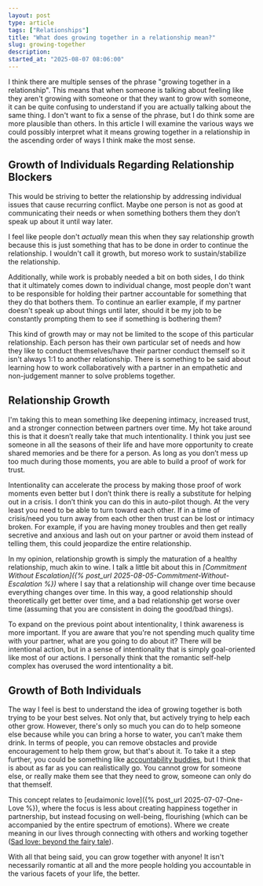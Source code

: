 ```yaml
---
layout: post
type: article
tags: ["Relationships"]
title: "What does growing together in a relationship mean?"
slug: growing-together
description:
started_at: "2025-08-07 08:06:00"
---
```


I think there are multiple senses of the phrase "growing together in a relationship". This means that when someone is talking about feeling like they aren't growing with someone or that they want to grow with someone, it can be quite confusing to understand if you are actually talking about the same thing. I don't want to fix a sense of the phrase, but I do think some are more plausible than others. In this article I will examine the various ways we could possibly interpret what it means growing together in a relationship in the ascending order of ways I think make the most sense.

## Growth of Individuals Regarding Relationship Blockers

This would be striving to better the relationship by addressing individual issues that cause recurring conflict. Maybe one person is not as good at communicating their needs or when something bothers them they don’t speak up about it until way later.

I feel like people don't *actually*  mean this when they say relationship growth because this is just something that has to be done in order to continue the relationship. I wouldn't call it growth, but moreso work to sustain/stabilize the relationship. 

Additionally, while work is probably needed a bit on both sides, I do think that it ultimately comes down to individual change, most people don't want to be responsible for holding their partner accountable for something that they do that bothers them. To continue an earlier example, if my partner doesn't speak up about things until later, should it be my job to be constantly prompting them to see if something is bothering them?

This kind of growth may or may not be limited to the scope of this particular relationship. Each person has their own particular set of needs and how they like to conduct themselves/have their partner conduct themself so it isn't always 1:1 to another relationship. There is something to be said about learning how to work collaboratively with a partner in an empathetic and non-judgement manner to solve problems together.

## Relationship Growth

I'm taking this to mean something like deepening intimacy, increased trust, and a stronger connection between partners over time. My hot take around this is that it doesn’t really take that much intentionality. I think you just see someone in all the seasons of their life and have more opportunity to create shared memories and be there for a person. As long as you don’t mess up too much during those moments, you are able to build a proof of work for trust.

Intentionality can accelerate the process by making those proof of work moments even better but I don’t think there is really a substitute for helping out in a crisis. I don’t think you can do this in auto-pilot though. At the very least you need to be able to turn toward each other. If in a time of crisis/need you turn away from each other then trust can be lost or intimacy broken. For example, if you are having money troubles and then get really secretive and anxious and lash out on your partner or avoid them instead of telling them, this could jeopardize the entire relationship.

In my opinion, relationship growth is simply the maturation of a healthy relationship, much akin to wine. I talk a little bit about this in *[Commitment Without Escalation]({% post_url 2025-08-05-Commitment-Without-Escalation %})* where I say that a relationship will change over time because everything changes over time. In this way, a good relationship should theoretically get better over time, and a bad relationship get worse over time (assuming that you are consistent in doing the good/bad things).

To expand on the previous point about intentionality, I think awareness is more important. If you are aware that you're not spending much quality time with your partner, what are you going to do about it? There will be intentional action, but in a sense of intentionality that is simply goal-oriented like most of our actions. I personally think that the romantic self-help complex has overused the word intentionality a bit.

## Growth of Both Individuals

The way I feel is best to understand the idea of growing together is both trying to be your best selves. Not only that, but actively trying to help each other grow. However, there's only so much you can do to help someone else because while you can bring a horse to water, you can’t make them drink. In terms of people, you can remove obstacles and provide encouragement to help them grow, but that's about it. To take it a step further, you could be something like [accountability buddies](https://www.npr.org/2025/01/15/nx-s1-5217975/the-secret-to-doing-hard-things-and-getting-stuff-done), but I think that is about as far as you can realistically go. You cannot grow for someone else, or really make them see that they need to grow, someone can only do that themself.

This concept relates to [eudaimonic love]({% post_url 2025-07-07-One-Love %}), where the focus is less about creating happiness together in partnership, but instead focusing on well-being, flourishing (which can be accompanied by the entire spectrum of emotions). Where we create meaning in our lives through connecting with others and working together ([Sad love: beyond the fairy tale](https://rse.org.uk/resource/sad-love-beyond-the-fairy-tale/)).

With all that being said, you can grow together with anyone! It isn't necessarily romantic at all and the more people holding you accountable in the various facets of your life, the better.